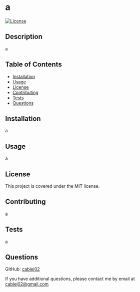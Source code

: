 # a

[![License](https://img.shields.io/badge/License-MIT-blue.svg)](https://opensource.org/licenses/MIT)

## Description

a

## Table of Contents

- [Installation](#installation)
- [Usage](#usage)
- [License](#license)
- [Contributing](#contributing)
- [Tests](#tests)
- [Questions](#questions)

## Installation

a

## Usage

a

## License

This project is covered under the MIT license.

## Contributing

a

## Tests

a

## Questions

GitHub: [cablej02](https://github.com/cablej02)

If you have additional questions, please contact me by email at [cablej02@gmail.com](mailto:cablej02@gmail.com)